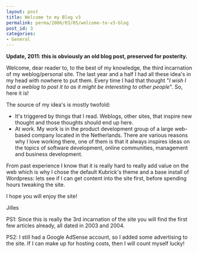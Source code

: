 ```yaml
---
layout: post
title: Welcome to my Blog v3
permalink: perma/2006/03/05/welcome-to-v3-blog
post_id: 3
categories:
- General
---
```


**Update, 2011: this is obviously an old blog post, preserved for posterity.**

Welcome, dear reader to, to the best of my knowledge, the third incarnation of
my weblog/personal site. The last year and a half I had all these idea's in my
head with nowhere to put them. Every time I had that thought "_I wish I had a
weblog to post it to as it might be interesting to other people_". So, here it
is!

The source of my idea's is mostly twofold:

* It's triggered by things that I read. Weblogs, other sites, that inspire new
  thought and those thoughts should end up here.
* At work. My work is in the product development group of a large web-based
  company located in the Netherlands. There are various reasons why I love
  working there, one of them is that it always inspires ideas on the topics of
  software development, online communities, management and business
  development.

From past experience I know that it is really hard to really add value on the
web which is why I chose the default Kubrick's theme and a base install of
Wordpress: lets see if I can get content into the site first, before spending
hours tweaking the site.

I hope you will enjoy the site!

Jilles

PS1: Since this is really the 3rd incarnation of the site you will find the
first few articles already, all dated in 2003 and 2004.

PS2: I still had a Google AdSense account, so I added some advertising to the
site. If I can make up for hosting costs, then I will count myself lucky!

